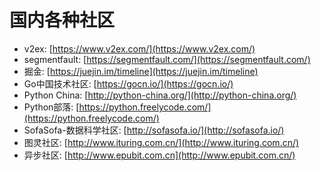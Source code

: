 # 国内各种社区

- v2ex: [https://www.v2ex.com/](https://www.v2ex.com/)
- segmentfault: [https://segmentfault.com/](https://segmentfault.com/)
- 掘金: [https://juejin.im/timeline](https://juejin.im/timeline)
- Go中国技术社区: [https://gocn.io/](https://gocn.io/)
- Python China: [http://python-china.org/](http://python-china.org/)
- Python部落: [https://python.freelycode.com/](https://python.freelycode.com/)
- SofaSofa-数据科学社区: [http://sofasofa.io/](http://sofasofa.io/)
- 图灵社区: [http://www.ituring.com.cn/](http://www.ituring.com.cn/)
- 异步社区: [http://www.epubit.com.cn](http://www.epubit.com.cn/)
